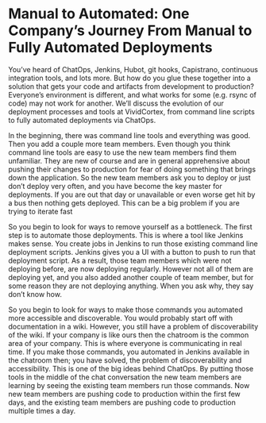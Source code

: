 Manual to Automated: One Company’s Journey From Manual to Fully Automated Deployments
===================

You’ve heard of ChatOps, Jenkins, Hubot, git hooks, Capistrano, continuous integration tools, and lots more. But how do you glue these together into a solution that gets your code and artifacts from development to production? Everyone’s environment is different, and what works for some (e.g. rsync of code) may not work for another. We’ll discuss the evolution of our deployment processes and tools at VividCortex, from command line scripts to fully automated deployments via ChatOps.

In the beginning, there was command line tools and everything was good. Then you add a couple more team members. Even though you think command line tools are easy to use the new team members find them unfamiliar. They are new of course and are in general apprehensive about pushing their changes to production for fear of doing something that brings down the application. So the new team members ask you to deploy or just don’t deploy very often, and you have become the key master for deployments. If you are out that day or unavailable or even worse get hit by a bus then nothing gets deployed. This can be a big problem if you are trying to iterate fast

So you begin to look for ways to remove yourself as a bottleneck. The first step is to automate those deployments. This is where a tool like Jenkins makes sense. You create jobs in Jenkins to run those existing command line deployment scripts. Jenkins gives you a UI with a button to push to run that deployment script. As a result, those team members which were not deploying before, are now deploying regularly. However not all of them are deploying yet, and you also added another couple of team member, but for some reason they are not deploying anything. When you ask why, they say don’t know how.

So you begin to look for ways to make those commands you automated more accessible and discoverable. You would probably start off with documentation in a wiki. However, you still have a problem of discoverability of the wiki. If your company is like ours then the chatroom is the common area of your company. This is where everyone is communicating in real time. If you make those commands, you automated in Jenkins available in the chatroom then; you have solved, the problem of discoverability and accessibility. This is one of the big ideas behind ChatOps. By putting those tools in the middle of the chat conversation the new team members are learning by seeing the existing team members run those commands. Now new team members are pushing code to production within the first few days, and the existing team members are pushing code to production multiple times a day.
